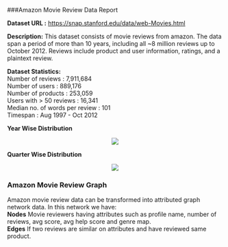 ###Amazon Movie Review Data Report


**Dataset URL :** https://snap.stanford.edu/data/web-Movies.html

**Description:** This dataset consists of movie reviews from amazon. The data span a period of more than 10 years, including all ~8 million reviews up to October 2012. Reviews include product and user information, ratings, and a plaintext review. 

**Dataset Statistics:**   
Number of reviews : 7,911,684  
Number of users : 889,176  
Number of products : 253,059  
Users with > 50 reviews : 16,341  
Median no. of words per review : 101  
Timespan : Aug 1997 - Oct 2012  

**Year Wise Distribution**
<p align="center">
<img src="https://github.com/abhiabhi15/datamining/blob/master/independent-study/plots/movie-review/movie_review_year.png"/>
</p>

**Quarter Wise Distribution**  
<p align="center">
<img src="https://github.com/abhiabhi15/datamining/blob/master/independent-study/plots/movie-review/movie_review_quarter.png" />
</p>

### Amazon Movie Review Graph
Amazon movie review data can be transformed into attributed graph network data. In this network we have:  
**Nodes** Movie reviewers having attributes such as profile name, number of reviews, avg score, avg help score and genre map.    
**Edges** If two reviews are similar on attributes and have reviewed same product.  





